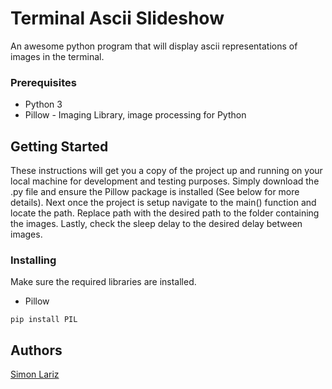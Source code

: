 # Terminal Ascii Slideshow
An awesome python program that will display ascii representations of images in the terminal.

### Prerequisites

- Python 3
- Pillow - Imaging Library, image processing for Python 

## Getting Started

These instructions will get you a copy of the project up and running on your local machine for development and testing purposes. Simply download the .py file and ensure the Pillow package is installed (See below for more details). Next once the project is setup navigate to the main() function and locate the path. Replace path with the desired path to the folder containing the images. Lastly, check the sleep delay to the desired delay between images.

### Installing

Make sure the required libraries are installed.
- Pillow

```
pip install PIL
```

## Authors

[Simon Lariz](https://github.com/SimonLariz)
